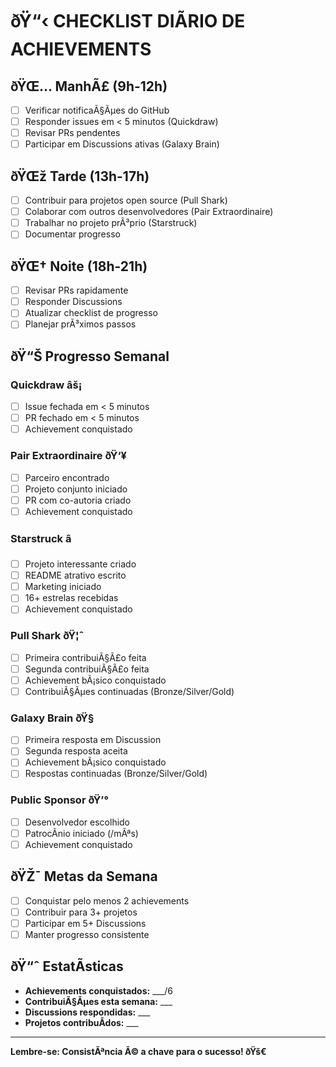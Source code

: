 ﻿# ðŸ“‹ CHECKLIST DIÃRIO DE ACHIEVEMENTS

## ðŸŒ… ManhÃ£ (9h-12h)
- [ ] Verificar notificaÃ§Ãµes do GitHub
- [ ] Responder issues em < 5 minutos (Quickdraw)
- [ ] Revisar PRs pendentes
- [ ] Participar em Discussions ativas (Galaxy Brain)

## ðŸŒž Tarde (13h-17h)
- [ ] Contribuir para projetos open source (Pull Shark)
- [ ] Colaborar com outros desenvolvedores (Pair Extraordinaire)
- [ ] Trabalhar no projeto prÃ³prio (Starstruck)
- [ ] Documentar progresso

## ðŸŒ† Noite (18h-21h)
- [ ] Revisar PRs rapidamente
- [ ] Responder Discussions
- [ ] Atualizar checklist de progresso
- [ ] Planejar prÃ³ximos passos

## ðŸ“Š Progresso Semanal

### Quickdraw âš¡
- [ ] Issue fechada em < 5 minutos
- [ ] PR fechado em < 5 minutos
- [ ] Achievement conquistado

### Pair Extraordinaire ðŸ‘¥
- [ ] Parceiro encontrado
- [ ] Projeto conjunto iniciado
- [ ] PR com co-autoria criado
- [ ] Achievement conquistado

### Starstruck â­
- [ ] Projeto interessante criado
- [ ] README atrativo escrito
- [ ] Marketing iniciado
- [ ] 16+ estrelas recebidas
- [ ] Achievement conquistado

### Pull Shark ðŸ¦ˆ
- [ ] Primeira contribuiÃ§Ã£o feita
- [ ] Segunda contribuiÃ§Ã£o feita
- [ ] Achievement bÃ¡sico conquistado
- [ ] ContribuiÃ§Ãµes continuadas (Bronze/Silver/Gold)

### Galaxy Brain ðŸ§ 
- [ ] Primeira resposta em Discussion
- [ ] Segunda resposta aceita
- [ ] Achievement bÃ¡sico conquistado
- [ ] Respostas continuadas (Bronze/Silver/Gold)

### Public Sponsor ðŸ’°
- [ ] Desenvolvedor escolhido
- [ ] PatrocÃ­nio iniciado (/mÃªs)
- [ ] Achievement conquistado

## ðŸŽ¯ Metas da Semana

- [ ] Conquistar pelo menos 2 achievements
- [ ] Contribuir para 3+ projetos
- [ ] Participar em 5+ Discussions
- [ ] Manter progresso consistente

## ðŸ“ˆ EstatÃ­sticas

- **Achievements conquistados:** ___/6
- **ContribuiÃ§Ãµes esta semana:** ___
- **Discussions respondidas:** ___
- **Projetos contribuÃ­dos:** ___

---

**Lembre-se: ConsistÃªncia Ã© a chave para o sucesso! ðŸš€**
